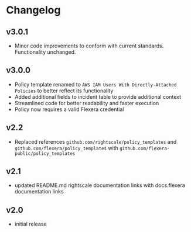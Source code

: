 # Changelog

## v3.0.1

- Minor code improvements to conform with current standards. Functionality unchanged.

## v3.0.0

- Policy template renamed to `AWS IAM Users With Directly-Attached Policies` to better reflect its functionality
- Added additional fields to incident table to provide additional context
- Streamlined code for better readability and faster execution
- Policy now requires a valid Flexera credential

## v2.2

- Replaced references `github.com/rightscale/policy_templates` and `github.com/flexera/policy_templates` with `github.com/flexera-public/policy_templates`

## v2.1

- updated README.md rightscale documentation links with docs.flexera documentation links

## v2.0

- initial release
